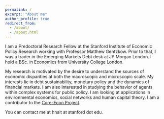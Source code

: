 ```yaml
---
permalink: /
excerpt: "About me"
author_profile: true
redirect_from: 
  - /about/
  - /about.html
---
```




I am a Predoctoral Research Fellow at the Stanford Institute of Economic Policy Research working with Professor Matthew Gentzkow. 
Prior to that, I was a trader in the Emerging Markets Debt desk at JP Morgan London. I hold a BSc. in Economics from University College London. 

My research is motivated by the desire to understand the sources of economic disparities at both the macroscopic and microscopic scale. My interests lie in debt sustainability, monetary policy and the dynamics of financial markets. 
I am also interested in studying the behavior of agents within complex systems for public policy. I am looking at applications in environmental economics, social networks and human capital theory. 
I am a contributor to the [Core-Econ Project](https://www.core-econ.org/). 


You can contact me at hnait at stanford dot edu. 
